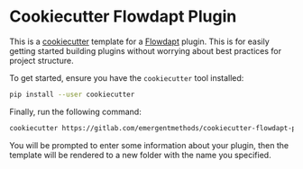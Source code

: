 # Cookiecutter Flowdapt Plugin

This is a [cookiecutter](https://github.com/cookiecutter/cookiecutter) template for a [Flowdapt](https://flowdapt.ai) plugin. This is for easily getting started building plugins without worrying about best practices for project structure.

To get started, ensure you have the `cookiecutter` tool installed:

```bash
pip install --user cookiecutter
```

Finally, run the following command:

```bash
cookiecutter https://gitlab.com/emergentmethods/cookiecutter-flowdapt-plugin.git
```

You will be prompted to enter some information about your plugin, then the template will be rendered to a new folder with the name you specified.